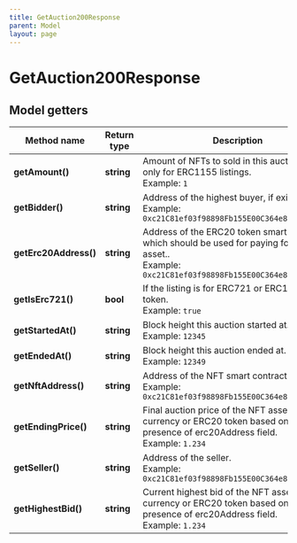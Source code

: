 ```yaml
---
title: GetAuction200Response
parent: Model
layout: page
---
```


# GetAuction200Response

## Model getters

Method name | Return type | Description | Notes
------------ | ------------- | ------------- | -------------
**getAmount()** | **string** | Amount of NFTs to sold in this auction. Valid only for ERC1155 listings. <br>Example: `1` | [optional]
**getBidder()** | **string** | Address of the highest buyer, if exists. <br>Example: `0xc21C81ef03f98898Fb155E00C364e8a7b9D158b8` | [optional]
**getErc20Address()** | **string** | Address of the ERC20 token smart contract, which should be used for paying for the asset.. <br>Example: `0xc21C81ef03f98898Fb155E00C364e8a7b9D158b8` | [optional]
**getIsErc721()** | **bool** | If the listing is for ERC721 or ERC1155 token. <br>Example: `true` | [optional]
**getStartedAt()** | **string** | Block height this auction started at. <br>Example: `12345` | [optional]
**getEndedAt()** | **string** | Block height this auction ended at. <br>Example: `12349` | [optional]
**getNftAddress()** | **string** | Address of the NFT smart contract. <br>Example: `0xc21C81ef03f98898Fb155E00C364e8a7b9D158b8` | [optional]
**getEndingPrice()** | **string** | Final auction price of the NFT asset in native currency or ERC20 token based on the presence of erc20Address field. <br>Example: `1.234` | [optional]
**getSeller()** | **string** | Address of the seller. <br>Example: `0xc21C81ef03f98898Fb155E00C364e8a7b9D158b8` | [optional]
**getHighestBid()** | **string** | Current highest bid of the NFT asset in native currency or ERC20 token based on the presence of erc20Address field. <br>Example: `1.234` | [optional]

